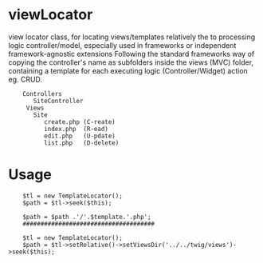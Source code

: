 # viewLocator
view locator class, for locating views/templates relatively the to processing logic controller/model, especially used in frameworks or independent framework-agnostic extensions
Following the standard frameworks way of copying the controller's name as subfolders inside the views (MVC) folder, containing a template for each executing logic (Controller/Widget) action eg. CRUD.


        Controllers
           SiteController
         Views
           Site
              create.php (C-reate)
              index.php  (R-ead)
              edit.php   (U-pdate)
              list.php   (D-delete)

# Usage

        $tl = new TemplateLocator();
        $path = $tl->seek($this);
        
        $path = $path .'/'.$template.'.php';
        #####################################
        
        $tl = new TemplateLocator();
        $path = $tl->setRelative()->setViewsDir('../../twig/views')->seek($this);
